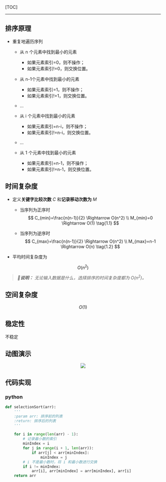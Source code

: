 <!-- @author: Zhang Jinbao -->

<!-- @date: 2022-03-02 14:17:19 -->

[TOC]

---

## 排序原理

- 重复地遍历序列
  - 从 n 个元素中找到最小的元素
    - 如果元素索引=0，则不操作；
    - 如果元素索引!=0，则交换位置。

  - 从 n-1个元素中找到最小的元素
    - 如果元素索引=1，则不操作；
    - 如果元素索引!=1，则交换位置。

  - …
  - 从 i 个元素中找到最小的元素
    - 如果元素索引=n-i，则不操作；
    - 如果元素索引!=n-i，则交换位置。

  - …
  - 从 1 个元素中找到最小的元素
    - 如果元素索引=n-1，则不操作；
    - 如果元素索引!=n-1，则交换位置。




## 时间复杂度

- 定义**关键字比较次数** $C$ 和**记录移动次数为** $M$

  - 当序列为正序时
    $$
    C_{min}=\frac{n(n-1)}{2} \Rightarrow O(n^2)
    \\
    M_{min}=0 \Rightarrow O(1)
    \tag{1.1}
    $$
    
  - 当序列为逆序时
    $$
    C_{max}=\frac{n(n-1)}{2} \Rightarrow O(n^2)
    \\
    M_{max}=n-1 \Rightarrow O(n)
    \tag{1.2}
    $$
    
  
- 平均时间复杂度为

$$
O(n^2) \tag{1.3}
$$

> ***💬说明：*** *无论输入数据是什么，选择排序的时间复杂度都为 $O(n^2)$。*



## 空间复杂度

$$
O(1) \tag{2}
$$



## 稳定性

不稳定



## 动图演示

<div align="center">
<img src="https://www.runoob.com/wp-content/uploads/2019/03/selectionSort.gif" />
</div>



## 代码实现

### python

```python
def selectionSort(arr):
    '''
    :param arr: 排序前的列表
    :return: 排序后的列表
    '''

    for i in range(len(arr) - 1):
        # 记录最小数的索引
        minIndex = i
        for j in range(i + 1, len(arr)):
            if arr[j] < arr[minIndex]:
                minIndex = j
        # i 不是最小数时，将 i 和最小数进行交换
        if i != minIndex:
            arr[i], arr[minIndex] = arr[minIndex], arr[i]
    return arr
```
